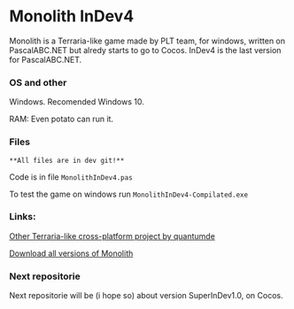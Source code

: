 Monolith InDev4
=========
Monolith is a Terraria-like game made by PLT team, for windows, written on PascalABC.NET but alredy starts to go to Cocos. InDev4 is the last version for PascalABC.NET.

### OS and other
Windows. Recomended Windows 10.

RAM: Even potato can run it.

### Files
    **All files are in dev git!**

Code is in file
```MonolithInDev4.pas```

To test the game on windows run
```MonolithInDev4-Compilated.exe```

### Links:
[Other Terraria-like cross-platform project by quantumde](https://github.com/quantumde/Open-Terraria-Project)

[Download all versions of Monolith](https://muhuhel.wixsite.com/mono/%D1%81%D0%BA%D0%B0%D1%87%D0%B0%D1%82%D1%8C)

### Next repositorie
Next repositorie will be (i hope so) about version SuperInDev1.0, on Cocos.
